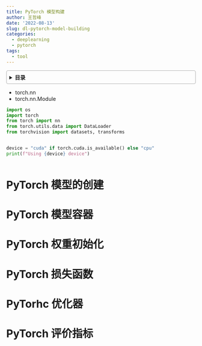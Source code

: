 ```yaml
---
title: PyTorch 模型构建
author: 王哲峰
date: '2022-08-13'
slug: dl-pytorch-model-building
categories:
  - deeplearning
  - pytorch
tags:
  - tool
---
```


<style>
details {
    border: 1px solid #aaa;
    border-radius: 4px;
    padding: .5em .5em 0;
}
summary {
    font-weight: bold;
    margin: -.5em -.5em 0;
    padding: .5em;
}
details[open] {
    padding: .5em;
}
details[open] summary {
    border-bottom: 1px solid #aaa;
    margin-bottom: .5em;
}
</style>

<details><summary>目录</summary><p>

- [PyTorch 模型的创建](#pytorch-模型的创建)
- [PyTorch 模型容器](#pytorch-模型容器)
- [PyTorch 权重初始化](#pytorch-权重初始化)
- [PyTorch 损失函数](#pytorch-损失函数)
- [PyTorhc 优化器](#pytorhc-优化器)
- [PyTorch 评价指标](#pytorch-评价指标)
</p></details><p></p>


* torch.nn
* torch.nn.Module

```python
import os
import torch
from torch import nn
from torch.utils.data import DataLoader
from torchvision import datasets, transforms


device = "cuda" if torch.cuda.is_available() else "cpu"
print(f"Using {device} device")



```

# PyTorch 模型的创建





# PyTorch 模型容器

# PyTorch 权重初始化

# PyTorch 损失函数

# PyTorhc 优化器

# PyTorch 评价指标

